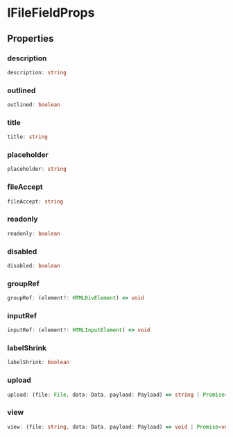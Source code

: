 # IFileFieldProps

## Properties

### description

```ts
description: string
```

### outlined

```ts
outlined: boolean
```

### title

```ts
title: string
```

### placeholder

```ts
placeholder: string
```

### fileAccept

```ts
fileAccept: string
```

### readonly

```ts
readonly: boolean
```

### disabled

```ts
disabled: boolean
```

### groupRef

```ts
groupRef: (element?: HTMLDivElement) => void
```

### inputRef

```ts
inputRef: (element?: HTMLInputElement) => void
```

### labelShrink

```ts
labelShrink: boolean
```

### upload

```ts
upload: (file: File, data: Data, payload: Payload) => string | Promise<string>
```

### view

```ts
view: (file: string, data: Data, payload: Payload) => void | Promise<void>
```
